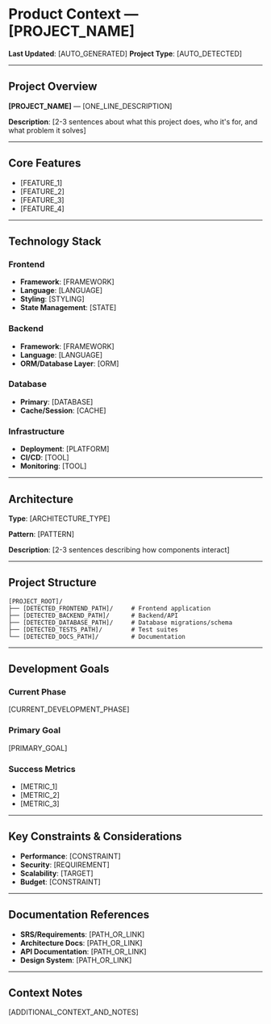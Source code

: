 # Product Context — [PROJECT_NAME]

<!--
  🔧 SETUP REQUIRED: Replace placeholders with your project details
  💡 TIP: Run /init-memory-bank to auto-populate this file
  📚 IMPORTANT: This file is critical for Mini-CoderBrain effectiveness!
-->

**Last Updated**: [AUTO_GENERATED]
**Project Type**: [AUTO_DETECTED]

---

## Project Overview

**[PROJECT_NAME]** — [ONE_LINE_DESCRIPTION]

<!-- Example: "A modern task management SaaS with real-time collaboration features" -->

**Description**: [2-3 sentences about what this project does, who it's for, and what problem it solves]

<!--
Example:
MyApp is a productivity platform that helps remote teams collaborate on tasks
in real-time. It combines project management, time tracking, and team chat
into a unified interface designed for distributed teams.
-->

---

## Core Features

<!-- List 3-5 core features that define your application -->

- [FEATURE_1]  <!-- e.g., "Real-time task collaboration with WebSocket" -->
- [FEATURE_2]  <!-- e.g., "User authentication with role-based access control" -->
- [FEATURE_3]  <!-- e.g., "Team workspaces with invite system" -->
- [FEATURE_4]  <!-- e.g., "Mobile-responsive design (PWA)" -->

---

## Technology Stack

<!-- Specify all major technologies used -->

### Frontend
- **Framework**: [FRAMEWORK]  <!-- e.g., React 18, Vue 3, Next.js 14 -->
- **Language**: [LANGUAGE]  <!-- e.g., TypeScript, JavaScript -->
- **Styling**: [STYLING]  <!-- e.g., Tailwind CSS, styled-components -->
- **State Management**: [STATE]  <!-- e.g., Zustand, Redux, Context API -->

### Backend
- **Framework**: [FRAMEWORK]  <!-- e.g., Express, FastAPI, Actix-web -->
- **Language**: [LANGUAGE]  <!-- e.g., Node.js/TypeScript, Python, Rust -->
- **ORM/Database Layer**: [ORM]  <!-- e.g., Prisma, SQLAlchemy, Diesel -->

### Database
- **Primary**: [DATABASE]  <!-- e.g., PostgreSQL, MongoDB, MySQL -->
- **Cache/Session**: [CACHE]  <!-- e.g., Redis, Memcached, or "None" -->

### Infrastructure
- **Deployment**: [PLATFORM]  <!-- e.g., Vercel, AWS, Docker Compose -->
- **CI/CD**: [TOOL]  <!-- e.g., GitHub Actions, GitLab CI, CircleCI -->
- **Monitoring**: [TOOL]  <!-- e.g., Sentry, LogRocket, or "None" -->

---

## Architecture

<!-- Describe your system architecture -->

**Type**: [ARCHITECTURE_TYPE]
<!-- e.g., "Monolithic REST API", "Microservices", "Serverless", "JAMstack" -->

**Pattern**: [PATTERN]
<!-- e.g., "MVC", "Clean Architecture", "Domain-Driven Design" -->

**Description**:
[2-3 sentences describing how components interact]

<!--
Example:
The application follows a clean architecture pattern with three layers:
API layer (Express routes), Business logic layer (services), and Data
layer (Prisma + PostgreSQL). Real-time features use WebSocket connections
managed by Socket.io server integrated with Express.
-->

---

## Project Structure

```
[PROJECT_ROOT]/
├── [DETECTED_FRONTEND_PATH]/     # Frontend application
├── [DETECTED_BACKEND_PATH]/      # Backend/API
├── [DETECTED_DATABASE_PATH]/     # Database migrations/schema
├── [DETECTED_TESTS_PATH]/        # Test suites
└── [DETECTED_DOCS_PATH]/         # Documentation
```

<!--
Example for Next.js + Prisma project:
```
my-app/
├── app/                # Next.js 14 App Router
├── components/         # React components
├── lib/                # Utility functions
├── prisma/             # Database schema & migrations
├── public/             # Static assets
└── __tests__/          # Test suites
```
-->

---

## Development Goals

### Current Phase
[CURRENT_DEVELOPMENT_PHASE]
<!-- e.g., "MVP Development", "Beta Testing", "Production Scaling" -->

### Primary Goal
[PRIMARY_GOAL]
<!-- e.g., "Launch MVP by end of Q2 2025", "Reach 1000 users" -->

### Success Metrics
- [METRIC_1]  <!-- e.g., "50+ beta users onboarded" -->
- [METRIC_2]  <!-- e.g., "Core features complete (auth, tasks, teams)" -->
- [METRIC_3]  <!-- e.g., "Test coverage >80%" -->

---

## Key Constraints & Considerations

<!-- Optional: Add any important constraints -->

- **Performance**: [CONSTRAINT]  <!-- e.g., "API responses < 200ms" -->
- **Security**: [REQUIREMENT]  <!-- e.g., "SOC 2 compliance required" -->
- **Scalability**: [TARGET]  <!-- e.g., "Support 10k concurrent users" -->
- **Budget**: [CONSTRAINT]  <!-- e.g., "Minimal cloud costs during MVP" -->

---

## Documentation References

<!-- Links to additional documentation -->

- **SRS/Requirements**: [PATH_OR_LINK]
- **Architecture Docs**: [PATH_OR_LINK]
- **API Documentation**: [PATH_OR_LINK]
- **Design System**: [PATH_OR_LINK]

---

## Context Notes

<!-- Add any additional context that doesn't fit above -->

[ADDITIONAL_CONTEXT_AND_NOTES]

<!--
Examples:
- "This is a migration from Rails monolith to Node.js microservices"
- "Mobile app (React Native) planned for Phase 2"
- "Using Supabase for auth to accelerate MVP development"
-->
